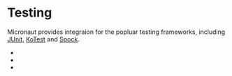 # Testing 

Micronaut provides integraion for the popluar testing frameworks, including [JUnit][1], [KoTest][2] and [Spock][3].

* [1]: https://junit.org
* [2]: https://kotest.io
* [3]: https://spockframework.org